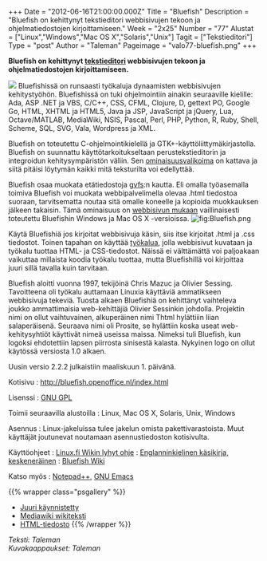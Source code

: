 +++
Date = "2012-06-16T21:00:00.000Z"
Title = "Bluefish"
Description = "Bluefish on kehittynyt tekstieditori webbisivujen tekoon ja ohjelmatiedostojen kirjoittamiseen."
Week = "2x25"
Number = "77"
Alustat = ["Linux","Windows","Mac OS X","Solaris","Unix"]
Tagit = ["Tekstieditori"]
Type = "post"
Author = "Taleman"
Pageimage = "valo77-bluefish.png"
+++


**Bluefish on kehittynyt
[tekstieditori](http://fi.wikipedia.org/wiki/Tekstieditori) webbisivujen
tekoon ja ohjelmatiedostojen kirjoittamiseen.**

![ ](/images/valo77-bluefish.png "fig:valo77-bluefish.png") Bluefishissä on
runsaasti työkaluja dynaamisten webbisivujen kehitystyöhön. Bluefishissä
on tuki ohjelmointiin ainakin seuraaville kielille: Ada, ASP .NET ja
VBS, C/C++, CSS, CFML, Clojure, D, gettext PO, Google Go, HTML, XHTML ja
HTML5, Java ja JSP, JavaScript ja jQuery, Lua, Octave/MATLAB, MediaWiki,
NSIS, Pascal, Perl, PHP, Python, R, Ruby, Shell, Scheme, SQL, SVG, Vala,
Wordpress ja XML.

Bluefish on toteutettu C-ohjelmointikielellä ja
GTK+-käyttöliittymäkirjastolla. Bluefish on suunnattu
käyttötarkoitukseltaan perustekstieditorin ja integroidun
kehitysympäristön väliin. Sen
[ominaisuusvalikoima](http://bluefish.openoffice.nl/features.html) on
kattava ja siitä pitäisi löytymän kaikki mitä teksturilta voi
edellyttää.

Bluefish osaa muokata etätiedostoja
[gvfs](http://en.wikipedia.org/wiki/GVFS):n kautta. Eli omalla
työasemalla toimiva Bluefish voi muokata webbipalvelimella olevaa .html
tiedostoa suoraan, tarvitsematta noutaa sitä omalle koneelle ja kopioida
muokkauksen jälkeen takaisin. Tämä ominaisuus on [webbisivun
mukaan](http://bluefish.openoffice.nl/features.html) vaillinaisesti
toteutettu Bluefishin Windows ja Mac OS X -versioissa.
![](Bluefish.png "fig:Bluefish.png")

Käytä Bluefishiä jos kirjoitat webbisivuja käsin, siis itse kirjoitat
.html ja .css tiedostot. Toinen tapahan on käyttää
[työkalua](http://en.wikipedia.org/wiki/Website_builder), jolla
webbisivut kuvataan ja työkalu tuottaa HTML- ja CSS-tiedostot. Näissä ei
välttämättä voi paljoakaan vaikuttaa millaista koodia työkalu tuottaa,
mutta Bluefishillä voi kirjoittaa juuri sillä tavalla kuin tarvitaan.

Bluefish aloitti vuonna 1997, tekijöinä Chris Mazuc ja Olivier Sessing.
Tavoitteena oli työkalu auttamaan Linuxia käyttäviä ammatikseen
webbisivuja tekeviä. Tuosta alkaen Bluefishiä on kehittänyt vaihteleva
joukko ammattimaisia web-kehittäjiä Olivier Sessinkin johdolla.
Projektin nimi on ollut vaihtuvainen, alkuperäinen nimi Thtml hylättiiin
liian salaperäisenä. Seuraava nimi oli Prosite, se hylättiin koska useat
web-kehitysyhtiöt käyttivät nimeä useissa maissa. Nimeksi tuli Bluefish,
kun logoksi ehdotettiin lapsen piirrosta sinisestä kalasta. Nykyinen
logo on ollut käytössä versiosta 1.0 alkaen.

Uusin versio 2.2.2 julkaistiin maaliskuun 1. päivänä.

Kotisivu
:   <http://bluefish.openoffice.nl/index.html>

Lisenssi
:   [GNU GPL](GNU_GPL)

Toimii seuraavilla alustoilla
:   Linux, Mac OS X, Solaris, Unix, Windows

Asennus
:   Linux-jakeluissa tulee jakelun omista pakettivarastoista. Muut
    käyttäjät joutunevat noutamaan asennustiedoston kotisivulta.

Käyttöohjeet
:   [Linux.fi Wikin lyhyt ohje](http://linux.fi/wiki/Bluefish)
:   [Englanninkielinen käsikirja,
    keskeneräinen](http://bfwiki.tellefsen.net/index.php/Manual_2_ToC)
:   [Bluefish Wiki](http://bfwiki.tellefsen.net/index.php/Main_Page)

Katso myös
:   [Notepad++](Notepad++), [GNU Emacs](GNU_Emacs)

{{% wrapper class="psgallery" %}}
-   [Juuri käynnistetty](/images/Bluefish_1.png)
-   [Mediawiki wikiteksti](/images/Bluefish_2.png)
-   [HTML-tiedosto](/images/Bluefish_3.png)
{{% /wrapper %}}

*Teksti: Taleman* <br />
*Kuvakaappaukset: Taleman*

